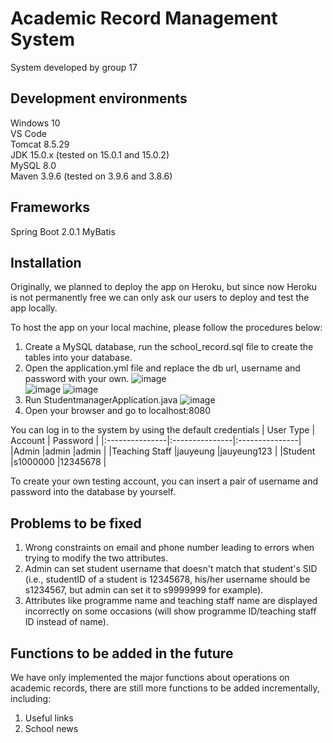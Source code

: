 # Academic Record Management System
System developed by group 17
## Development environments
Windows 10  
VS Code  
Tomcat 8.5.29  
JDK 15.0.x (tested on 15.0.1 and 15.0.2)  
MySQL 8.0  
Maven 3.9.6 (tested on 3.9.6 and 3.8.6)
## Frameworks
Spring Boot 2.0.1 
MyBatis
## Installation
Originally, we planned to deploy the app on Heroku, but since now Heroku is not permanently free we can only ask our users to deploy and test the app locally.  
  
To host the app on your local machine, please follow the procedures below: 
1. Create a MySQL database, run the school_record.sql file to create the tables into your database.
2. Open the application.yml file and replace the db url, username and password with your own. 
![image](https://github.com/micklee17/academic-record-management-system/assets/104964040/5dedfe12-f112-4ccc-b988-8c335c61ad64)  
![image](https://github.com/micklee17/academic-record-management-system/assets/104964040/6dd3efba-17ad-4dcf-b1ec-87f665752d45)
![image](https://github.com/micklee17/academic-record-management-system/assets/104964040/48df92bb-aa9f-4ac8-8214-2a72f90c4690)  
3. Run StudentmanagerApplication.java
![image](https://github.com/micklee17/academic-record-management-system/assets/104964040/ba4762dc-9973-4b34-87c2-6363c4b1a48e)
4. Open your browser and go to localhost:8080  


You can log in to the system by using the default credentials
| User Type      | Account        | Password       |
|:---------------|:---------------|:---------------|
|Admin           |admin           |admin           |
|Teaching Staff  |jauyeung        |jauyeung123     |
|Student         |s1000000        |12345678        |

To create your own testing account, you can insert a pair of username and password into the database by yourself. 
## Problems to be fixed
1. Wrong constraints on email and phone number leading to errors when trying to modify the two attributes. 
2. Admin can set student username that doesn't match that student's SID (i.e., studentID of a student is 12345678, his/her username should be s1234567, but admin can set it to s9999999 for example).
3. Attributes like programme name and teaching staff name are displayed incorrectly on some occasions (will show programme ID/teaching staff ID instead of name).
## Functions to be added in the future
We have only implemented the major functions about operations on academic records, there are still more functions to be added incrementally, including:  
1. Useful links
2. School news
